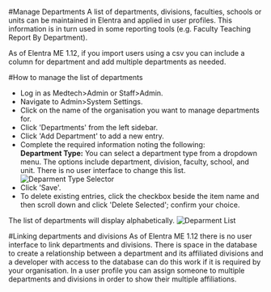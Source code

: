 #Manage Departments
A list of departments, divisions, faculties, schools or units can be maintained in Elentra and applied in user profiles.  This information is in turn used in some reporting tools (e.g. Faculty Teaching Report By Department).

As of Elentra ME 1.12, if you import users using a csv you can include a column for department and add multiple departments as needed.

#How to manage the list of departments
* Log in as Medtech>Admin or Staff>Admin.
* Navigate to Admin>System Settings.
* Click on the name of the organisation you want to manage departments for.
* Click 'Departments' from the left sidebar.
* Click 'Add Department' to add a new entry.
* Complete the required information noting the following:  
**Department Type:** You can select a department type from a dropdown menu.  The options include department, division, faculty, school, and unit.  There is no user interface to change this list.
![Deparment Type Selector](/img/systemsetup/departmenttype-me1.11.png)
* Click 'Save'.
* To delete existing entries, click the checkbox beside the item name and then scroll down and click 'Delete Selected'; confirm your choice.  

The list of departments will display alphabetically.
![Deparment List](/img/systemsetup/departmentlist-me1.11.png)

#Linking departments and divisions
As of Elentra ME 1.12 there is no user interface to link departments and divisions.  There is space in the database to create a relationship between a department and its affiliated divisions and a developer with access to the database can do this work if it is required by your organisation.  In a user profile you can assign someone to multiple departments and divisions in order to show their multiple affiliations.
